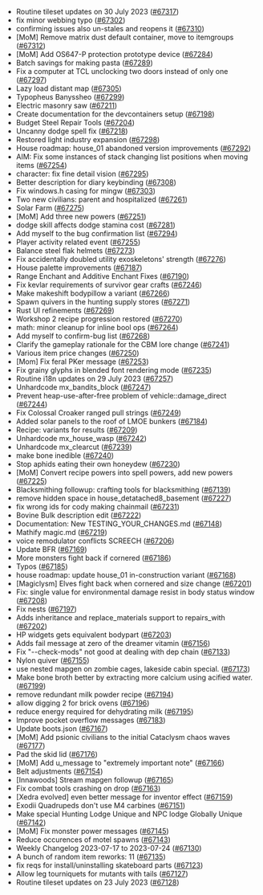 * Routine tileset updates on 30 July 2023 ([#67317](https://github.com/CleverRaven/Cataclysm-DDA/pull/67317))
* fix minor webbing typo ([#67302](https://github.com/CleverRaven/Cataclysm-DDA/pull/67302))
* confirming issues also un-stales and reopens it ([#67310](https://github.com/CleverRaven/Cataclysm-DDA/pull/67310))
* [MoM] Remove matrix dust default container, move to itemgroups ([#67312](https://github.com/CleverRaven/Cataclysm-DDA/pull/67312))
* [MoM] Add OS647-P protection prototype device  ([#67284](https://github.com/CleverRaven/Cataclysm-DDA/pull/67284))
* Batch savings for making pasta ([#67289](https://github.com/CleverRaven/Cataclysm-DDA/pull/67289))
* Fix a computer at TCL unclocking two doors instead of only one ([#67297](https://github.com/CleverRaven/Cataclysm-DDA/pull/67297))
* Lazy load distant map ([#67305](https://github.com/CleverRaven/Cataclysm-DDA/pull/67305))
* Typopheus Banyssheo ([#67299](https://github.com/CleverRaven/Cataclysm-DDA/pull/67299))
* Electric masonry saw ([#67211](https://github.com/CleverRaven/Cataclysm-DDA/pull/67211))
* Create documentation for the devcontainers setup ([#67198](https://github.com/CleverRaven/Cataclysm-DDA/pull/67198))
* Budget Steel Repair Tools ([#67204](https://github.com/CleverRaven/Cataclysm-DDA/pull/67204))
* Uncanny dodge spell fix ([#67218](https://github.com/CleverRaven/Cataclysm-DDA/pull/67218))
* Restored light industry expansion ([#67298](https://github.com/CleverRaven/Cataclysm-DDA/pull/67298))
* House roadmap: house_01 abandoned version improvements ([#67292](https://github.com/CleverRaven/Cataclysm-DDA/pull/67292))
* AIM: Fix some instances of stack changing list positions when moving items ([#67254](https://github.com/CleverRaven/Cataclysm-DDA/pull/67254))
* character: fix fine detail vision ([#67295](https://github.com/CleverRaven/Cataclysm-DDA/pull/67295))
* Better description for diary keybinding ([#67308](https://github.com/CleverRaven/Cataclysm-DDA/pull/67308))
* Fix windows.h casing for mingw ([#67303](https://github.com/CleverRaven/Cataclysm-DDA/pull/67303))
* Two new civilians: parent and hospitalized ([#67261](https://github.com/CleverRaven/Cataclysm-DDA/pull/67261))
* Solar Farm ([#67275](https://github.com/CleverRaven/Cataclysm-DDA/pull/67275))
* [MoM] Add three new powers ([#67251](https://github.com/CleverRaven/Cataclysm-DDA/pull/67251))
* dodge skill affects dodge stamina cost ([#67281](https://github.com/CleverRaven/Cataclysm-DDA/pull/67281))
* Add myself to the bug confirmation list ([#67294](https://github.com/CleverRaven/Cataclysm-DDA/pull/67294))
* Player activity related event ([#67255](https://github.com/CleverRaven/Cataclysm-DDA/pull/67255))
* Balance steel flak helmets ([#67273](https://github.com/CleverRaven/Cataclysm-DDA/pull/67273))
* Fix accidentally doubled utility exoskeletons' strength ([#67276](https://github.com/CleverRaven/Cataclysm-DDA/pull/67276))
* House palette improvements ([#67187](https://github.com/CleverRaven/Cataclysm-DDA/pull/67187))
* Range Enchant and Additive Enchant Fixes ([#67190](https://github.com/CleverRaven/Cataclysm-DDA/pull/67190))
* Fix kevlar requirements of survivor gear crafts ([#67246](https://github.com/CleverRaven/Cataclysm-DDA/pull/67246))
* Make makeshift bodypillow a variant ([#67266](https://github.com/CleverRaven/Cataclysm-DDA/pull/67266))
* Spawn quivers in the hunting supply stores ([#67271](https://github.com/CleverRaven/Cataclysm-DDA/pull/67271))
* Rust UI refinements ([#67269](https://github.com/CleverRaven/Cataclysm-DDA/pull/67269))
* Workshop 2 recipe progression restored ([#67270](https://github.com/CleverRaven/Cataclysm-DDA/pull/67270))
* math: minor cleanup for inline bool ops ([#67264](https://github.com/CleverRaven/Cataclysm-DDA/pull/67264))
* Add myself to confirm-bug list ([#67268](https://github.com/CleverRaven/Cataclysm-DDA/pull/67268))
* Clarify the gameplay rationale for the CBM lore change ([#67241](https://github.com/CleverRaven/Cataclysm-DDA/pull/67241))
* Various item price changes ([#67250](https://github.com/CleverRaven/Cataclysm-DDA/pull/67250))
* [Mom] Fix feral PKer message ([#67253](https://github.com/CleverRaven/Cataclysm-DDA/pull/67253))
* Fix grainy glyphs in blended font rendering mode ([#67235](https://github.com/CleverRaven/Cataclysm-DDA/pull/67235))
* Routine i18n updates on 29 July 2023 ([#67257](https://github.com/CleverRaven/Cataclysm-DDA/pull/67257))
* Unhardcode mx_bandits_block ([#67247](https://github.com/CleverRaven/Cataclysm-DDA/pull/67247))
* Prevent heap-use-after-free problem of vehicle::damage_direct ([#67244](https://github.com/CleverRaven/Cataclysm-DDA/pull/67244))
* Fix Colossal Croaker ranged pull strings ([#67249](https://github.com/CleverRaven/Cataclysm-DDA/pull/67249))
* Added solar panels to the roof of LMOE bunkers ([#67184](https://github.com/CleverRaven/Cataclysm-DDA/pull/67184))
* Recipe: variants for results ([#67209](https://github.com/CleverRaven/Cataclysm-DDA/pull/67209))
* Unhardcode mx_house_wasp ([#67242](https://github.com/CleverRaven/Cataclysm-DDA/pull/67242))
* Unhardcode mx_clearcut ([#67239](https://github.com/CleverRaven/Cataclysm-DDA/pull/67239))
* make bone inedible ([#67240](https://github.com/CleverRaven/Cataclysm-DDA/pull/67240))
* Stop aphids eating their own honeydew ([#67230](https://github.com/CleverRaven/Cataclysm-DDA/pull/67230))
* [MoM] Convert recipe powers into spell powers, add new powers ([#67225](https://github.com/CleverRaven/Cataclysm-DDA/pull/67225))
* Blacksmithing followup: crafting tools for blacksmithing ([#67139](https://github.com/CleverRaven/Cataclysm-DDA/pull/67139))
* remove hidden space in house_detatached8_basement ([#67227](https://github.com/CleverRaven/Cataclysm-DDA/pull/67227))
* fix wrong ids for cody making chainmail ([#67231](https://github.com/CleverRaven/Cataclysm-DDA/pull/67231))
* Bovine Bulk description edit ([#67222](https://github.com/CleverRaven/Cataclysm-DDA/pull/67222))
* Documentation: New TESTING_YOUR_CHANGES.md ([#67148](https://github.com/CleverRaven/Cataclysm-DDA/pull/67148))
* Mathify magic.md ([#67219](https://github.com/CleverRaven/Cataclysm-DDA/pull/67219))
* voice remodulator conflicts SCREECH ([#67206](https://github.com/CleverRaven/Cataclysm-DDA/pull/67206))
* Update BFR ([#67169](https://github.com/CleverRaven/Cataclysm-DDA/pull/67169))
* More monsters fight back if cornered ([#67186](https://github.com/CleverRaven/Cataclysm-DDA/pull/67186))
* Typos ([#67185](https://github.com/CleverRaven/Cataclysm-DDA/pull/67185))
* house roadmap: update house_01 in-construction variant ([#67168](https://github.com/CleverRaven/Cataclysm-DDA/pull/67168))
* [Magiclysm] Elves fight back when cornered and size change ([#67201](https://github.com/CleverRaven/Cataclysm-DDA/pull/67201))
* Fix: single value for environmental damage resist in body status window ([#67208](https://github.com/CleverRaven/Cataclysm-DDA/pull/67208))
* Fix nests ([#67197](https://github.com/CleverRaven/Cataclysm-DDA/pull/67197))
* Adds inheritance and replace_materials support to repairs_with ([#67202](https://github.com/CleverRaven/Cataclysm-DDA/pull/67202))
* HP widgets gets equivalent bodypart ([#67203](https://github.com/CleverRaven/Cataclysm-DDA/pull/67203))
* Adds fail message at zero of the dreamer vitamin ([#67156](https://github.com/CleverRaven/Cataclysm-DDA/pull/67156))
* Fix "--check-mods" not good at dealing with dep chain ([#67133](https://github.com/CleverRaven/Cataclysm-DDA/pull/67133))
* Nylon quiver ([#67155](https://github.com/CleverRaven/Cataclysm-DDA/pull/67155))
* use nested mapgen on zombie cages, lakeside cabin special. ([#67173](https://github.com/CleverRaven/Cataclysm-DDA/pull/67173))
* Make bone broth better by extracting more calcium using acified water. ([#67199](https://github.com/CleverRaven/Cataclysm-DDA/pull/67199))
* remove redundant milk powder recipe ([#67194](https://github.com/CleverRaven/Cataclysm-DDA/pull/67194))
* allow digging 2 for brick ovens ([#67196](https://github.com/CleverRaven/Cataclysm-DDA/pull/67196))
* reduce energy required for dehydrating milk ([#67195](https://github.com/CleverRaven/Cataclysm-DDA/pull/67195))
* Improve pocket overflow messages ([#67183](https://github.com/CleverRaven/Cataclysm-DDA/pull/67183))
* Update boots.json ([#67167](https://github.com/CleverRaven/Cataclysm-DDA/pull/67167))
* [MoM] Add psionic civilians to the initial Cataclysm chaos waves ([#67177](https://github.com/CleverRaven/Cataclysm-DDA/pull/67177))
* Pad the skid lid ([#67176](https://github.com/CleverRaven/Cataclysm-DDA/pull/67176))
* [MoM] Add u_message to "extremely important note" ([#67166](https://github.com/CleverRaven/Cataclysm-DDA/pull/67166))
* Belt adjustments ([#67154](https://github.com/CleverRaven/Cataclysm-DDA/pull/67154))
* [Innawoods] Stream mapgen followup ([#67165](https://github.com/CleverRaven/Cataclysm-DDA/pull/67165))
* Fix combat tools crashing on drop ([#67163](https://github.com/CleverRaven/Cataclysm-DDA/pull/67163))
* [Xedra evolved] even better message for inventor effect ([#67159](https://github.com/CleverRaven/Cataclysm-DDA/pull/67159))
* Exodii Quadrupeds don't use M4 carbines ([#67151](https://github.com/CleverRaven/Cataclysm-DDA/pull/67151))
* Make special Hunting Lodge Unique and NPC lodge Globally Unique ([#67142](https://github.com/CleverRaven/Cataclysm-DDA/pull/67142))
* [MoM] Fix monster power messages ([#67145](https://github.com/CleverRaven/Cataclysm-DDA/pull/67145))
* Reduce occurences of motel spawns ([#67143](https://github.com/CleverRaven/Cataclysm-DDA/pull/67143))
* Weekly Changelog 2023-07-17 to 2023-07-24 ([#67130](https://github.com/CleverRaven/Cataclysm-DDA/pull/67130))
* A bunch of random item reworks: 11 ([#67135](https://github.com/CleverRaven/Cataclysm-DDA/pull/67135))
* fix reqs for install/uninstalling skateboard parts ([#67123](https://github.com/CleverRaven/Cataclysm-DDA/pull/67123))
* Allow leg tourniquets for mutants with tails ([#67127](https://github.com/CleverRaven/Cataclysm-DDA/pull/67127))
* Routine tileset updates on 23 July 2023 ([#67128](https://github.com/CleverRaven/Cataclysm-DDA/pull/67128))
